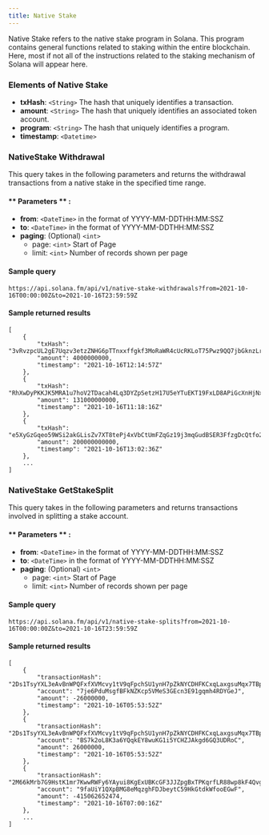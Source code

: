 ```yaml
---
title: Native Stake
---
```

Native Stake refers to the native stake program in Solana. This program contains general functions related to staking within the entire blockchain. Here, most if not all of the instructions related to the staking mechanism of Solana will appear here.


### Elements of Native Stake
* **txHash**: `<String>` The hash that uniquely identifies a transaction.
* **amount**: `<String>` The hash that uniquely identifies an associated token account.
* **program**: `<String>` The hash that uniquely identifies a program.
* **timestamp**: `<Datetime>`

### NativeStake Withdrawal

This query takes in the following parameters and returns the withdrawal transactions from a native stake in the specified time range.

#### ** Parameters ** :

- **from**: `<DateTime>` in the format of YYYY-MM-DDTHH:MM:SSZ
- **to**: `<DateTime>` in the format of YYYY-MM-DDTHH:MM:SSZ
- **paging**: (Optional) `<int>`
  - page: `<int>` Start of Page
  - limit: `<int>` Number of records shown per page

#### Sample query
```
https://api.solana.fm/api/v1/native-stake-withdrawals?from=2021-10-16T00:00:00Z&to=2021-10-16T23:59:59Z
```
#### Sample returned results
```
[
    {
        "txHash": "3vRvzpcUL2gE7Uqzv3etzZNHG6pTTnxxffgkf3MoRaWR4cUcRKLoT75Pwz9QQ7jbGknzLrNLbk7M6y3iWH7UAv6W",
        "amount": 4000000000,
        "timestamp": "2021-10-16T12:14:57Z"
    },
    {
        "txHash": "RhXwDyPKKJK5MRA1u7hoV2TDacah4Lq3DYZpSetzH17U5eYTuEKT19FxLD8APiGcXnHjNx6t4wCtUwnafohGPZH",
        "amount": 131000000000,
        "timestamp": "2021-10-16T11:18:16Z"
    },
    {
        "txHash": "e5XyGzGqeo59WSi2akGLisZv7XT8tePj4xVbCtUmFZqGz19j3mqGudBSER3FfzgDcQtfo2oykkz1j9X16XVsraa",
        "amount": 200000000000,
        "timestamp": "2021-10-16T13:02:36Z"
    },
    ...
]
```

### NativeStake GetStakeSplit

This query takes in the following parameters and returns transactions involved in splitting a stake account.

#### ** Parameters ** :

- **from**: `<DateTime>` in the format of YYYY-MM-DDTHH:MM:SSZ
- **to**: `<DateTime>` in the format of YYYY-MM-DDTHH:MM:SSZ
- **paging**: (Optional) `<int>`
  - page: `<int>` Start of Page
  - limit: `<int>` Number of records shown per page

#### Sample query
```
https://api.solana.fm/api/v1/native-stake-splits?from=2021-10-16T00:00:00Z&to=2021-10-16T23:59:59Z
```
#### Sample returned results
```
[
    {
        "transactionHash": "2Ds1TsyYXL3eAvBnWPQFxfXVMcvy1tV9qFpchSU1ynH7pZkNYCDHFKCxqLaxgsuMqx7TBpaNSATKaLwGE2YxhmJt",
        "account": "7je6PduMsgfBFkNZKcp5VMeS3GEcn3E91gqmh4RDYGeJ",
        "amount": -26000000,
        "timestamp": "2021-10-16T05:53:52Z"
    },
    {
        "transactionHash": "2Ds1TsyYXL3eAvBnWPQFxfXVMcvy1tV9qFpchSU1ynH7pZkNYCDHFKCxqLaxgsuMqx7TBpaNSATKaLwGE2YxhmJt",
        "account": "BS7k2oL8K3a6YQqkEY8wuKG1i5YCHZJAkgd6GQ3UDRoC",
        "amount": 26000000,
        "timestamp": "2021-10-16T05:53:52Z"
    },
    {
        "transactionHash": "2M66kMrb7G9HstK1mr7KwwRWFy6YAyui8KgExUBKcGF3JJZpgBxTPKqrfLR88wp8kF4QvgGG2wdBxLuH7GEntZ9A",
        "account": "9faUiY1QXpBMG8eMqzghFDJbeytC59HkGtdkWfooEGwF",
        "amount": -415062652474,
        "timestamp": "2021-10-16T07:00:16Z"
    },
    ...
]
```







